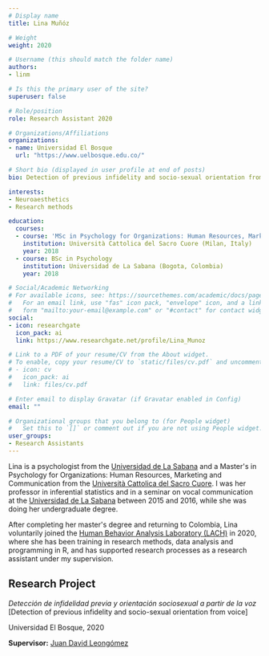 ```yaml
---
# Display name
title: Lina Muñóz

# Weight
weight: 2020

# Username (this should match the folder name)
authors:
- linm

# Is this the primary user of the site?
superuser: false

# Role/position
role: Research Assistant 2020

# Organizations/Affiliations
organizations:
- name: Universidad El Bosque
  url: "https://www.uelbosque.edu.co/"

# Short bio (displayed in user profile at end of posts)
bio: Detection of previous infidelity and socio-sexual orientation from voice

interests:
- Neuroaesthetics
- Research methods

education:
  courses:
  - course: 'MSc in Psychology for Organizations: Human Resources, Marketing and Communication'
    institution: Università Cattolica del Sacro Cuore (Milan, Italy)
    year: 2018
  - course: BSc in Psychology
    institution: Universidad de La Sabana (Bogota, Colombia)
    year: 2018

# Social/Academic Networking
# For available icons, see: https://sourcethemes.com/academic/docs/page-builder/#icons
#   For an email link, use "fas" icon pack, "envelope" icon, and a link in the
#   form "mailto:your-email@example.com" or "#contact" for contact widget.
social:
- icon: researchgate
  icon_pack: ai
  link: https://www.researchgate.net/profile/Lina_Munoz

# Link to a PDF of your resume/CV from the About widget.
# To enable, copy your resume/CV to `static/files/cv.pdf` and uncomment the lines below.
# - icon: cv
#   icon_pack: ai
#   link: files/cv.pdf

# Enter email to display Gravatar (if Gravatar enabled in Config)
email: ""

# Organizational groups that you belong to (for People widget)
#   Set this to `[]` or comment out if you are not using People widget.
user_groups:
- Research Assistants
---
```


Lina is a psychologist from the [Universidad de La Sabana](https://www.unisabana.edu.co/) and a Master's in Psychology for Organizations: Human Resources, Marketing and Communication from the [Università Cattolica del Sacro Cuore](https://www.unicatt.it/). I was her professor in inferential statistics and in a seminar on vocal communication at the [Universidad de La Sabana](https://www.unisabana.edu.co/) between 2015 and 2016, while she was doing her undergraduate degree.

After completing her master's degree and returning to Colombia, Lina voluntarily joined the [Human Behavior Analysis Laboratory (LACH)](https://sites.google.com/unbosque.edu.co/lach-es/home) in 2020, where she has been training in research methods, data analysis and programming in R, and has supported research processes as a research assistant under my supervision.

## **Research Project**  

*Detección de infidelidad previa y orientación sociosexual a partir de la voz* [Detection of previous infidelity and socio-sexual orientation from voice]

Universidad El Bosque, 2020

**Supervisor:** [Juan David Leongómez](/en/#about)
